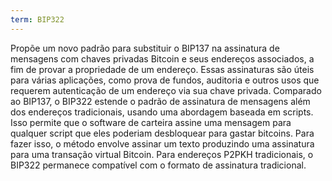 ```yaml
---
term: BIP322
---
```


Propõe um novo padrão para substituir o BIP137 na assinatura de mensagens com chaves privadas Bitcoin e seus endereços associados, a fim de provar a propriedade de um endereço. Essas assinaturas são úteis para várias aplicações, como prova de fundos, auditoria e outros usos que requerem autenticação de um endereço via sua chave privada. Comparado ao BIP137, o BIP322 estende o padrão de assinatura de mensagens além dos endereços tradicionais, usando uma abordagem baseada em scripts. Isso permite que o software de carteira assine uma mensagem para qualquer script que eles poderiam desbloquear para gastar bitcoins. Para fazer isso, o método envolve assinar um texto produzindo uma assinatura para uma transação virtual Bitcoin. Para endereços P2PKH tradicionais, o BIP322 permanece compatível com o formato de assinatura tradicional.
